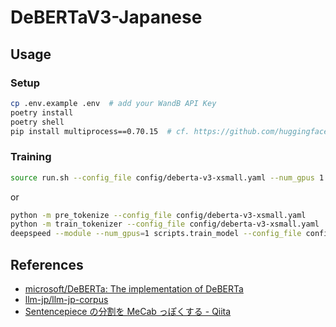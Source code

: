 # DeBERTaV3-Japanese

## Usage
### Setup
```sh
cp .env.example .env  # add your WandB API Key
poetry install
poetry shell
pip install multiprocess==0.70.15  # cf. https://github.com/huggingface/datasets/issues/5613
```
### Training
```sh
source run.sh --config_file config/deberta-v3-xsmall.yaml --num_gpus 1
```
or
```sh
python -m pre_tokenize --config_file config/deberta-v3-xsmall.yaml
python -m train_tokenizer --config_file config/deberta-v3-xsmall.yaml
deepspeed --module --num_gpus=1 scripts.train_model --config_file config/deberta-v3-xsmall.yaml
```

## References
- [microsoft/DeBERTa: The implementation of DeBERTa](https://github.com/microsoft/DeBERTa)
- [llm-jp/llm-jp-corpus](https://github.com/llm-jp/llm-jp-corpus)
- [Sentencepiece の分割を MeCab っぽくする - Qiita](https://qiita.com/taku910/items/fbaeab4684665952d5a9)
